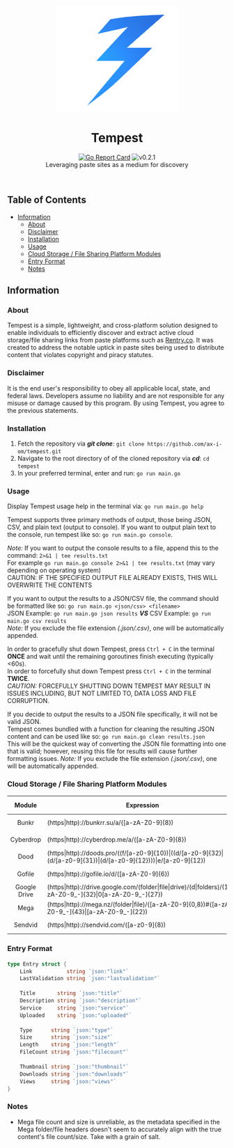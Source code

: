 <p align="center">
  <a><img src="./images/icon.png" width=280 height="245"></a>
    <h1 align="center">Tempest</h1>
  <p align="center">
    <a href="https://goreportcard.com/report/github.com/ax-i-om/tempest"><img src="https://goreportcard.com/badge/github.com/ax-i-om/tempest" alt="Go Report Card"></a>
    <a><img src="https://img.shields.io/badge/version-0.2.1-blue.svg" alt="v0.2.1"></a><br>
    Leveraging paste sites as a medium for discovery<br>
</a>
  </p><br>
</p>

## Table of Contents

- [Information](#information)
  - [About](#about)
  - [Disclaimer](#disclaimer)
  - [Installation](#installation)
  - [Usage](#usage)
  - [Cloud Storage / File Sharing Platform Modules](#cloud-storage--file-sharing-platform-modules)
  - [Entry Format](#entry-format)
  - [Notes](#notes)

## Information

### About

Tempest is a simple, lightweight, and cross-platform solution designed to enable individuals to efficiently discover and extract active cloud storage/file sharing links from paste platforms such as [Rentry.co](https://rentry.co). It was created to address the notable uptick in paste sites being used to distribute content that violates copyright and piracy statutes.

### Disclaimer

It is the end user's responsibility to obey all applicable local, state, and federal laws. Developers assume no liability and are not responsible for any misuse or damage caused by this program. By using Tempest, you agree to the previous statements.

### Installation
1. Fetch the repository via ***git clone***: `git clone https://github.com/ax-i-om/tempest.git`
2. Navigate to the root directory of of the cloned repository via ***cd***: `cd tempest`
3. In your preferred terminal, enter and run: `go run main.go`

### Usage

Display Tempest usage help in the terminal via: `go run main.go help`

Tempest supports three primary methods of output, those being JSON, CSV, and plain text (output to console). 
If you want to output plain text to the console, run tempest like so: `go run main.go console`.

*Note:*
If you want to output the console results to a file, append this to the command: `2>&1 | tee results.txt` <br>
For example `go run main.go console 2>&1 | tee results.txt` (may vary depending on operating system) <br>
CAUTION: IF THE SPECIFIED OUTPUT FILE ALREADY EXISTS, THIS WILL OVERWRITE THE CONTENTS

If you want to output the results to a JSON/CSV file, the command should be formatted like so: `go run main.go <json/csv> <filename>`<br>
JSON Example: `go run main.go json results` ***VS*** CSV Example: `go run main.go csv results`<br>
*Note:* If you exclude the file extension *(.json/.csv)*, one will be automatically appended.

In order to gracefully shut down Tempest, press `Ctrl + C` in the terminal **ONCE** and wait until the remaining goroutines finish executing (typically <60s).<br>
In order to forcefully shut down Tempest press `Ctrl + C` in the terminal **TWICE**.<br>
*CAUTION:* FORCEFULLY SHUTTING DOWN TEMPEST MAY RESULT IN ISSUES INCLUDING, BUT NOT LIMITED TO, DATA LOSS AND FILE CORRUPTION.

If you decide to output the results to a JSON file specifically, it will not be valid JSON.<br>
Tempest comes bundled with a function for cleaning the resulting JSON content and can be used like so: `go run main.go clean results.json`<br>
This will be the quickest way of converting the JSON file formatting into one that is valid; however, reusing this file for results will cause further formatting issues.
*Note:* If you exclude the file extension *(.json/.csv)*, one will be automatically appended.

### Cloud Storage / File Sharing Platform Modules

| Module    | Expression                                                                                    |   Validation Method   | Domain Variations? | Status |
| :-------: | --------------------------------------------------------------------------------------------- | :------: | -------- | :----: |
| Bunkr      | (https\|http)://bunkrr.su/a/([a-zA-Z0-9]{8}) |  Status Code  | Yes       | Functioning | 
| Cyberdrop      | (https\|http)://cyberdrop.me/a/([a-zA-Z0-9]{8}) |  Status Code  | No       | Functioning | 
| Dood | (https\|http)://doods.pro/((f/[a-z0-9]{10})\|((d/[a-z0-9]{32}\|(d/[a-z0-9]{31})\|(d/[a-z0-9]{12})))\|e/[a-z0-9]{12}) | Body Contents | Yes | Functioning | 
| Gofile      | (https\|http)://gofile.io/d/([a-zA-Z0-9]{6}) |  Body Contents  | No       | Functioning | 
| Google Drive | (https\|http)://drive.google.com/(folder\|file\|drive)/(d\|folders)/(1[a-zA-Z0-9_-]{32}\|0[a-zA-Z0-9_-]{27}) | Status Code | No | Functioning |
| Mega      | (https\|http)://mega.nz/(folder\|file)/([a-zA-Z0-9]{0,8})#([a-zA-Z0-9_-]{43}\|[a-zA-Z0-9_-]{22}) |  Body Contents  | No       | Functioning | 
| Sendvid | (https\|http)://sendvid.com/([a-z0-9]{8}) | Status code | No | Functioning

### Entry Format

``` go
type Entry struct {
	Link           string `json:"link"`
	LastValidation string `json:"lastvalidation"`

	Title       string `json:"title"`
	Description string `json:"description"`
	Service     string `json:"service"`
	Uploaded    string `json:"uploaded"`

	Type      string `json:"type"`
	Size      string `json:"size"`
	Length    string `json:"length"`
	FileCount string `json:"filecount"`

	Thumbnail string `json:"thumbnail"`
	Downloads string `json:"downloads"`
	Views     string `json:"views"`
}
```

### Notes

- Mega file count and size is unreliable, as the metadata specified in the Mega folder/file headers doesn't seem to accurately align with the true content's file count/size. Take with a grain of salt.
